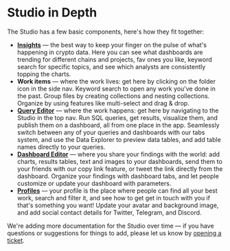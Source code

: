 # Studio in Depth

The Studio has a few basic components, here's how they fit together:

* [**Insights**](../discover.md) — the best way to keep your finger on the pulse of what's happening in crypto data. Here you can see what dashboards are trending for different chains and projects, fav ones you like, keyword search for specific topics, and see which analysts are consistently topping the charts.
* **Work items** — where the work lives: get here by clicking on the folder icon in the side nav. Keyword search to open any work you've done in the past. Group files by creating collections and nesting collections. Organize by using features like multi-select and drag & drop.&#x20;
* [**Query Editor**](query-editor/) — where the work happens: get here by navigating to the Studio in the top nav. Run SQL queries, get results, visualize them, and publish them on a dashboard, all from one place in the app. Seamlessly switch between any of your queries and dashboards with our tabs system, and use the Data Explorer to preview data tables, and add table names directly to your queries.&#x20;
* [**Dashboard Editor**](build-a-dashboard/) — where you share your findings with the world: add charts, results tables, text and images to your dashboards, send them to your friends with our copy link feature, or tweet the link directly from the dashboard. Organize your findings with dashboard tabs, and let people customize or update your dashboard with parameters.
* [**Profiles**](https://flipsidecrypto.xyz/settings/profile) — your profile is the place where people can find all your best work, search and filter it, and see how to get get in touch with you if that's something you want! Update your avatar and background image, and add social contact details for Twitter, Telegram, and Discord.

We're adding more documentation for the Studio over time — if you have questions or suggestions for things to add, please let us know by [opening a ticket](../../../../support/open-a-ticket.md).
